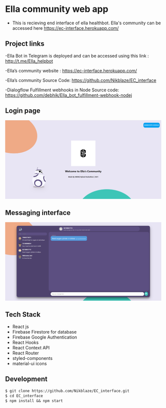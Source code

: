 
# Ella community web app
- This is recieving end interface of ella healthbot. Ella's community can be accessed here https://ec-interface.herokuapp.com/
## Project links

  -Ella Bot in Telegram is deployed and can be accessed using this link : http://t.me/Ella_helpbot
  
  -Ella’s community website : https://ec-interface.herokuapp.com/ 
  
  -Ella’s community Source Code: https://github.com/Nikblaze/EC_interface
  
  -Dialogflow Fulfillment webhooks in Node Source code: https://github.com/debhik/Ella_bot_fulfillment-webhook-nodej


## Login page
![](login.png)
## Messaging interface
![](mssg.png)

## Tech Stack

- React js
- Firebase Firestore for database
- Firebase Google Authentication
- React Hooks
- React Context API
- React Router
- styled-components
- material-ui icons

## Development

```
$ git clone https://github.com/Nikblaze/EC_interface.git
$ cd EC_interface
$ npm install && npm start
```


